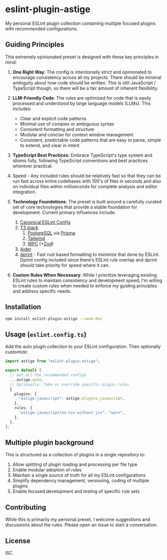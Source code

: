 # eslint-plugin-astige

My personal ESLint plugin collection containing multiple focused plugins with recommended configurations.

## Guiding Principles

This extremely opinionated preset is designed with these key principles in mind:

1. **One Right Way**: The config is intentionally strict and opinionated to encourage consistency across all my projects. There should be minimal ambiguity about how code should be written. This is still JavaScript / TypeScript though, so there will be a fair amount of inherent flexibility.

2. **LLM-Friendly Code**: The rules are optimized for code that is easily processed and understood by large language models (LLMs). This includes:

   - Clear and explicit code patterns
   - Minimal use of complex or ambiguous syntax
   - Consistent formatting and structure
   - Modular and concise for context window management
   - Consistent, predictable code patterns that are easy to parse, simple to extend, and clear in intent

3. **TypeScript Best Practices**: Embrace TypeScript's type system and idioms fully, following TypeScript conventions and best practices wherever practical.

4. Speed - Any included rules should be relatively fast so that they can be run fast across entire codebases with 100's of files in seconds and also on individual files within milliseconds for complete analysis and editor integration.

5. **Technology Foundations**: The preset is built around a carefully curated set of core technologies that provide a stable foundation for development. Current primary influences include:

   1. [Canonical ESLint Config](https://github.com/gajus/eslint-config-canonical)
   2. [T3 stack](https://create.t3.gg/)
      1. [PostgreSQL](https://www.postgresql.org/) via [Prisma](https://www.prisma.io/)
      2. [Tailwind](https://tailwindcss.com/)
      3. [tRPC](https://trpc.io/) (+[Zod](https://zod.dev/))
   3. [Aider](https://aider.chat/)
   4. [dprint](https://dprint.dev/) - Fast rust based formatting to minimize that done by ESLint. Dprint config included since there's ESLint rule overlap and dprint should take priority for speed where it can.

6. **Custom Rules When Necessary**: While I prioritize leveraging existing ESLint rules to maintain consistency and development speed, I'm willing to create custom rules when needed to enforce my guiding principles and address specific needs.

## Installation

```bash
npm install eslint-plugin-astige --save-dev
```

## Usage (`eslint.config.ts`)

Add the auto plugin collection to your ESLint configuration. Then optionally customize:

```typescript
import astige from "eslint-plugin-astige";

export default [
  // Get all the recommended configs
  ...astige.auto,
  // Optionally: Take or override specific plugin rules
  {
    plugins: {
      "astige-javascript": astige.plugins.javascript,
    },
    rules: {
      "astige-javascript/no-tsx-without-jsx": "warn",
    },
  },
];
```

## Multiple plugin background

This is structured as a collection of plugins in a single repository to:

1. Allow splitting of plugin loading and processing per file type
2. Enable modular adoption of rules
3. Maintain a single source of truth for all my ESLint configurations
4. Simplify dependency management, versioning, coding of multiple plugins
5. Enable focused development and testing of specific rule sets

## Contributing

While this is primarily my personal preset, I welcome suggestions and discussions about the rules. Please open an issue to start a conversation.

## License

ISC
